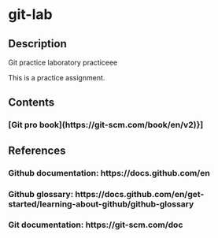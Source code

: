 # git-lab

<h2>Description</h2>
Git practice laboratory
practiceee

This is a practice assignment.

<h2>Contents</h2>
<h3>[Git pro book](https://git-scm.com/book/en/v2)}]</h3>


<h2>References</h2>
<h3>Github documentation: https://docs.github.com/en</h3>
<h3>Github glossary: https://docs.github.com/en/get-started/learning-about-github/github-glossary</h3>
<h3>Git documentation: https://git-scm.com/doc</h3>
